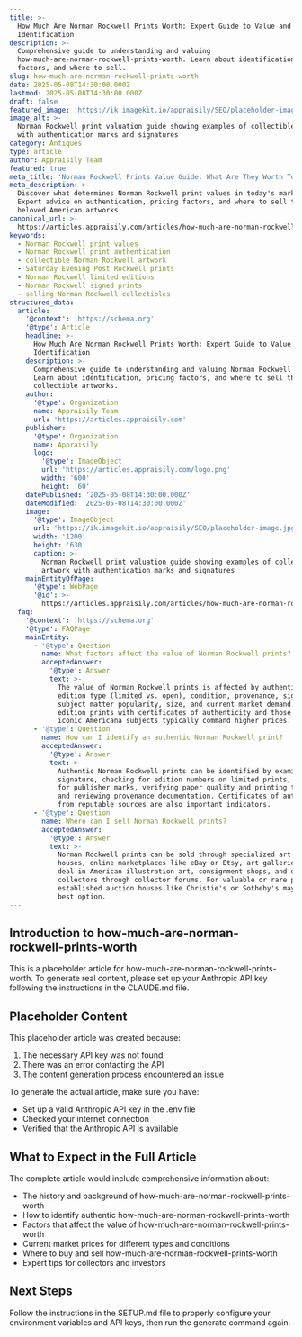 ```yaml
---
title: >-
  How Much Are Norman Rockwell Prints Worth: Expert Guide to Value and
  Identification
description: >-
  Comprehensive guide to understanding and valuing
  how-much-are-norman-rockwell-prints-worth. Learn about identification, pricing
  factors, and where to sell.
slug: how-much-are-norman-rockwell-prints-worth
date: 2025-05-08T14:30:00.000Z
lastmod: 2025-05-08T14:30:00.000Z
draft: false
featured_image: 'https://ik.imagekit.io/appraisily/SEO/placeholder-image.jpg'
image_alt: >-
  Norman Rockwell print valuation guide showing examples of collectible artwork
  with authentication marks and signatures
category: Antiques
type: article
author: Appraisily Team
featured: true
meta_title: 'Norman Rockwell Prints Value Guide: What Are They Worth Today?'
meta_description: >-
  Discover what determines Norman Rockwell print values in today's market.
  Expert advice on authentication, pricing factors, and where to sell these
  beloved American artworks.
canonical_url: >-
  https://articles.appraisily.com/articles/how-much-are-norman-rockwell-prints-worth
keywords:
  - Norman Rockwell print values
  - Norman Rockwell print authentication
  - collectible Norman Rockwell artwork
  - Saturday Evening Post Rockwell prints
  - Norman Rockwell limited editions
  - Norman Rockwell signed prints
  - selling Norman Rockwell collectibles
structured_data:
  article:
    '@context': 'https://schema.org'
    '@type': Article
    headline: >-
      How Much Are Norman Rockwell Prints Worth: Expert Guide to Value and
      Identification
    description: >-
      Comprehensive guide to understanding and valuing Norman Rockwell prints.
      Learn about identification, pricing factors, and where to sell these
      collectible artworks.
    author:
      '@type': Organization
      name: Appraisily Team
      url: 'https://articles.appraisily.com'
    publisher:
      '@type': Organization
      name: Appraisily
      logo:
        '@type': ImageObject
        url: 'https://articles.appraisily.com/logo.png'
        width: '600'
        height: '60'
    datePublished: '2025-05-08T14:30:00.000Z'
    dateModified: '2025-05-08T14:30:00.000Z'
    image:
      '@type': ImageObject
      url: 'https://ik.imagekit.io/appraisily/SEO/placeholder-image.jpg'
      width: '1200'
      height: '630'
      caption: >-
        Norman Rockwell print valuation guide showing examples of collectible
        artwork with authentication marks and signatures
    mainEntityOfPage:
      '@type': WebPage
      '@id': >-
        https://articles.appraisily.com/articles/how-much-are-norman-rockwell-prints-worth
  faq:
    '@context': 'https://schema.org'
    '@type': FAQPage
    mainEntity:
      - '@type': Question
        name: What factors affect the value of Norman Rockwell prints?
        acceptedAnswer:
          '@type': Answer
          text: >-
            The value of Norman Rockwell prints is affected by authenticity,
            edition type (limited vs. open), condition, provenance, signature,
            subject matter popularity, size, and current market demand. Limited
            edition prints with certificates of authenticity and those featuring
            iconic Americana subjects typically command higher prices.
      - '@type': Question
        name: How can I identify an authentic Norman Rockwell print?
        acceptedAnswer:
          '@type': Answer
          text: >-
            Authentic Norman Rockwell prints can be identified by examining the
            signature, checking for edition numbers on limited prints, looking
            for publisher marks, verifying paper quality and printing technique,
            and reviewing provenance documentation. Certificates of authenticity
            from reputable sources are also important indicators.
      - '@type': Question
        name: Where can I sell Norman Rockwell prints?
        acceptedAnswer:
          '@type': Answer
          text: >-
            Norman Rockwell prints can be sold through specialized art auction
            houses, online marketplaces like eBay or Etsy, art galleries that
            deal in American illustration art, consignment shops, and direct to
            collectors through collector forums. For valuable or rare prints,
            established auction houses like Christie's or Sotheby's may be the
            best option.
---
```


## Introduction to how-much-are-norman-rockwell-prints-worth

This is a placeholder article for how-much-are-norman-rockwell-prints-worth. To generate real content, please set up your Anthropic API key following the instructions in the CLAUDE.md file.

## Placeholder Content

This placeholder article was created because:

1. The necessary API key was not found
2. There was an error contacting the API
3. The content generation process encountered an issue

To generate the actual article, make sure you have:

- Set up a valid Anthropic API key in the .env file
- Checked your internet connection
- Verified that the Anthropic API is available

## What to Expect in the Full Article

The complete article would include comprehensive information about:

- The history and background of how-much-are-norman-rockwell-prints-worth
- How to identify authentic how-much-are-norman-rockwell-prints-worth
- Factors that affect the value of how-much-are-norman-rockwell-prints-worth
- Current market prices for different types and conditions
- Where to buy and sell how-much-are-norman-rockwell-prints-worth
- Expert tips for collectors and investors

## Next Steps

Follow the instructions in the SETUP.md file to properly configure your environment variables and API keys, then run the generate command again.
